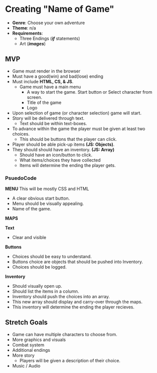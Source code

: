 # Creating "Name of Game"

- **Genre**: Choose your own adventure
- **Theme**: n/a
- **Requirements**:
  - Three Endings (**_if_** statements)
  - Art (**_images_**)

## MVP

- Game must render in the browser
- Must have a good(win) and bad(lose) ending
- Must include **HTML, CS, & JS**.
  - Game must have a main menu
    - A way to start the game. Start button or Select character from screen.
    - Title of the game
    - Logo
- Upon selection of game (or character selection) game will start.
- Story will be delivered through text.
  - Text should be within text-boxes.
- To advance within the game the player must be given at least two choices.
  - This should be buttons that the player can click.
- Player should be able pick-up items **(JS: Objects)**.
- They should should have an inventory. **(JS: Array)**
  - Should have an icon/button to click.
  - What items/choices they have collected
  - Items will determine the ending the player gets.

### PsuedoCode

**MENU**
This will be mostly CSS and HTML

- A clear obvious start button.
- Menu should be visually appealing.
- Name of the game.

**MAPS**

**Text**

- Clear and visible

**Buttons**

- Choices should be easy to understand.
- Buttons choice are objects that should be pushed into Inventory.
- Choices should be logged.

**Inventory**

- Should visually open up.
- Should list the items in a column.
- Inventory should push the choices into an array.
- This new array should display and carry-over through the maps.
- This inventory will determine the ending the player recieves.

## Stretch Goals

- Game can have multiple characters to choose from.
- More graphics and visuals
- Combat system
- Additional endings
- More story
  - Players will be given a description of their choice.
- Music / Audio
